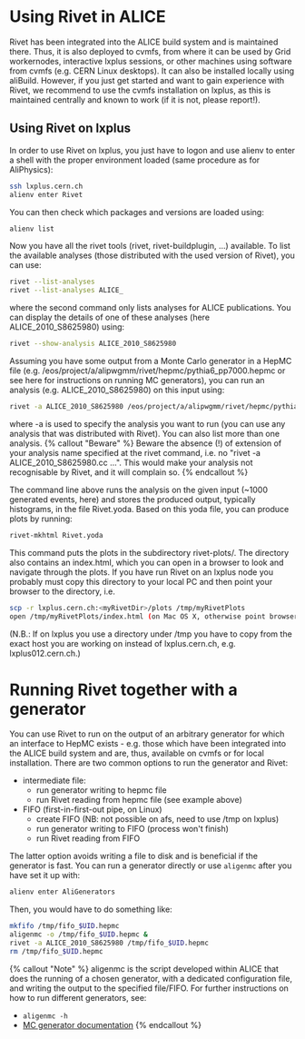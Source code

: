 # Using Rivet in ALICE

Rivet has been integrated into the ALICE build system and is maintained there. Thus, it is also deployed to cvmfs, from where it can be used by Grid workernodes, interactive lxplus sessions, or other machines using software from cvmfs (e.g. CERN Linux desktops). It can also be installed locally using aliBuild. However, if you just get started and want to gain experience with Rivet, we recommend to use the cvmfs installation on lxplus, as this is maintained centrally and known to work (if it is not, please report!).

## Using Rivet on lxplus

In order to use Rivet on lxplus, you just have to logon and use alienv to enter a shell with the proper environment loaded (same procedure as for AliPhysics):
```bash
ssh lxplus.cern.ch
alienv enter Rivet
```
You can then check which packages and versions are loaded using:
```bash
alienv list
```
Now you have all the rivet tools (rivet, rivet-buildplugin, ...) available. To list the available analyses (those distributed with the used version of Rivet), you can use:
```bash
rivet --list-analyses
rivet --list-analyses ALICE_
```
where the second command only lists analyses for ALICE publications. You can display the details of one of these analyses (here ALICE_2010_S8625980) using:
```bash
rivet --show-analysis ALICE_2010_S8625980
```
Assuming you have some output from a Monte Carlo generator in a HepMC file (e.g. /eos/project/a/alipwgmm/rivet/hepmc/pythia6_pp7000.hepmc or see here for instructions on running MC generators), you can run an analysis (e.g. ALICE_2010_S8625980) on this input using:
```bash
rivet -a ALICE_2010_S8625980 /eos/project/a/alipwgmm/rivet/hepmc/pythia6_pp7000.hepmc
```
where -a is used to specify the analysis you want to run (you can use any analysis that was distributed with Rivet). You can also list more than one analysis.
{% callout "Beware" %}
Beware the absence (!) of extension of your analysis name specified at the rivet command, i.e. no "rivet -a ALICE_2010_S8625980.cc ...". This would make your analysis not recognisable by Rivet, and it will complain so.
{% endcallout %}

The command line above runs the analysis on the given input (~1000 generated events, here) and stores the produced output, typically histograms, in the file Rivet.yoda. Based on this yoda file, you can produce plots by running:
```bash
rivet-mkhtml Rivet.yoda
```
This command puts the plots in the subdirectory rivet-plots/. The directory also contains an index.html, which you can open in a browser to look and navigate through the plots. If you have run Rivet on an lxplus node you probably must copy this directory to your local PC and then point your browser to the directory, i.e.
```bash
scp -r lxplus.cern.ch:<myRivetDir>/plots /tmp/myRivetPlots
open /tmp/myRivetPlots/index.html (on Mac OS X, otherwise point browser to file:///tmp/myRivetPlots/index.html)
```
(N.B.: If on lxplus you use a directory under /tmp you have to copy from the exact host you are working on instead of lxplus.cern.ch, e.g. lxplus012.cern.ch.)

# Running Rivet together with a generator

You can use Rivet to run on the output of an arbitrary generator for which an interface to HepMC exists - e.g. those which have been integrated into the ALICE build system and are, thus, available on cvmfs or for local installation. There are two common options to run the generator and Rivet:
* intermediate file:
  * run generator writing to hepmc file
  * run Rivet reading from hepmc file (see example above)
* FIFO (first-in-first-out pipe, on Linux)
  * create FIFO (NB: not possible on afs, need to use /tmp on lxplus)
  * run generator writing to FIFO (process won't finish)
  * run Rivet reading from FIFO

The latter option avoids writing a file to disk and is beneficial if the generator is fast. You can run a generator directly or use `aligenmc` after you have set it up with:
```bash
alienv enter AliGenerators
```
Then, you would have to do something like:
```bash
mkfifo /tmp/fifo_$UID.hepmc
aligenmc -o /tmp/fifo_$UID.hepmc &
rivet -a ALICE_2010_S8625980 /tmp/fifo_$UID.hepmc
rm /tmp/fifo_$UID.hepmc
```

{% callout "Note" %}
aligenmc is the script developed within ALICE that does the running of a chosen generator, with a dedicated configuration file, and writing the output to the specified file/FIFO.
For further instructions on how to run different generators, see:
* `aligenmc -h`
* [MC generator documentation](https://twiki.cern.ch/twiki/bin/view/ALICE/PWGMMgeneratorsALICE)
{% endcallout %}
